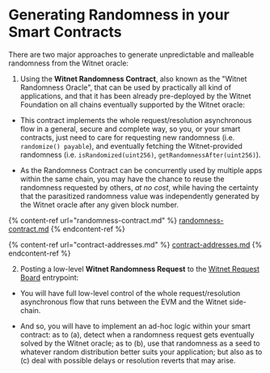 # Generating Randomness in your Smart Contracts

There are two major approaches to generate unpredictable and malleable randomness from the Witnet oracle:

1. Using the **Witnet Randomness Contract**, also known as the "Witnet Randomness Oracle", that can be used by practically all kind of applications, and that it has been already pre-deployed by the Witnet Foundation on all chains eventually supported by the Witnet oracle:

  * This contract implements the whole request/resolution asynchronous flow in a general, secure and complete way, so you, or your smart contracts, just need to care for requesting new randomness (i.e. `randomize() payable`), and eventually fetching the Witnet-provided randomness (i.e. `isRandomized(uint256)`, `getRandomnessAfter(uint256)`).

  * As the Randomness Contract can be concurrently used by multiple apps within the same chain, you may have the chance to reuse the randomness requested by others, _at no cost_, while having the certainty that the parasitized randomness value was independently generated by the Witnet oracle after any given block number. 

  {% content-ref url="randomness-contract.md" %}
  [randomness-contract.md](randomness-contract.md)
  {% endcontent-ref %}

  {% content-ref url="contract-addresses.md" %}
  [contract-addresses.md](contract-addresses.md)
  {% endcontent-ref %}

2. Posting a low-level **Witnet Randomness Request** to the [Witnet Request Board](../apis-and-http-get-post-oracle/witnet-request-board.md) entrypoint:

  * You will have full low-level control of the whole request/resolution asynchronous flow that runs between the EVM and the Witnet side-chain.

  * And so, you will have to implement an ad-hoc logic within your smart contract: as to (a), detect when a randomness request gets eventually solved by the Witnet oracle; as to (b), use that randomness as a seed to whatever random distribution better suits your application; but also as to (c) deal with possible delays or resolution reverts that may arise.
